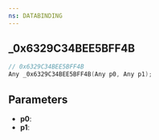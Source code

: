 ```yaml
---
ns: DATABINDING
---
```

## _0x6329C34BEE5BFF4B

```c
// 0x6329C34BEE5BFF4B
Any _0x6329C34BEE5BFF4B(Any p0, Any p1);
```

## Parameters
* **p0**:
* **p1**:
